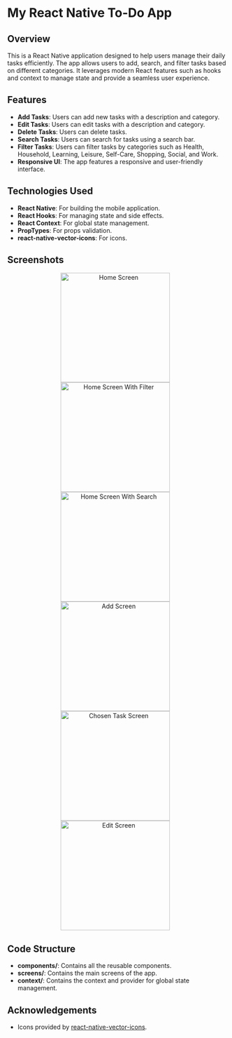 # My React Native To-Do App

## Overview

This is a React Native application designed to help users manage their daily tasks efficiently. The app allows users to add, search, and filter tasks based on different categories. It leverages modern React features such as hooks and context to manage state and provide a seamless user experience.

## Features

- **Add Tasks**: Users can add new tasks with a description and category.
- **Edit Tasks**: Users can edit tasks with a description and category.
- **Delete Tasks**: Users can delete tasks.
- **Search Tasks**: Users can search for tasks using a search bar.
- **Filter Tasks**: Users can filter tasks by categories such as Health, Household, Learning, Leisure, Self-Care, Shopping, Social, and Work.
- **Responsive UI**: The app features a responsive and user-friendly interface.

## Technologies Used

- **React Native**: For building the mobile application.
- **React Hooks**: For managing state and side effects.
- **React Context**: For global state management.
- **PropTypes**: For props validation.
- **react-native-vector-icons**: For icons.

## Screenshots

<p style="text-align: center;">
    <img src="screenshots/HomeScreen.jpg" alt="Home Screen" width="250" style="display: inline-block; margin-right: 10px;"/>
    <img src="screenshots/HomeScreenWithFilter.jpg" alt="Home Screen With Filter" width="250" style="display: inline-block; margin-right: 10px;"/>
    <img src="screenshots/HomeScreenWithSearch.jpg" alt="Home Screen With Search" width="250" style="display: inline-block; margin-right: 10px;"/>
    <img src="screenshots/AddScreen.jpg" alt="Add Screen" width="250" style="display: inline-block; margin-right: 10px;"/>
    <img src="screenshots/ChosenTaskScreen.jpg" alt="Chosen Task Screen" width="250" style="display: inline-block; margin-right: 10px;"/>
    <img src="screenshots/EditScreen.jpg" alt="Edit Screen" width="250" style="display: inline-block; margin-right: 10px;"/>
</p>

## Code Structure

- **components/**: Contains all the reusable components.
- **screens/**: Contains the main screens of the app.
- **context/**: Contains the context and provider for global state management.

## Acknowledgements

- Icons provided by [react-native-vector-icons](https://github.com/oblador/react-native-vector-icons).

